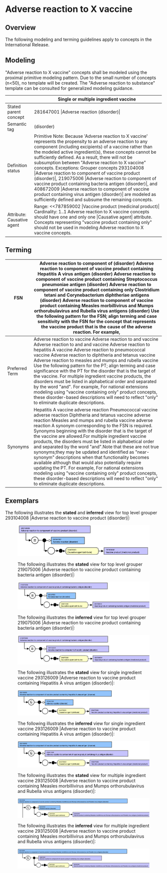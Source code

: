 # Adverse reaction to X vaccine

## Overview

The following modeling and terming guidelines apply to concepts in the International Release.

## Modeling

"Adverse reaction to X vaccine" concepts shall be modeled using the proximal primitive modeling pattern. Due to the small number of concepts (n<50), no template will be created. The "Adverse reaction to substance" template can be consulted for generalized modeling guidance.

|   | Single or multiple ingredient vaccine |
|---|---|
| Stated parent concept | 281647001 \|Adverse reaction (disorder)\| |
| Semantic tag | (disorder) |
| Definition status | Primitive Note: Because 'Adverse reaction to X vaccine' represents the propensity to an adverse reaction to any component (including excipients) of a vaccine rather than the modeled active ingredient(s), these concepts cannot be sufficiently defined. As a result, there will not be subsumption between "Adverse reaction to X vaccine" concepts. Exceptions: Grouper concepts 293104008 \|Adverse reaction to component of vaccine product (disorder)\|, 219075006 \|Adverse reaction to component of vaccine product containing bacteria antigen (disorder)\|, and 408672009 \|Adverse reaction to component of vaccine product containing virus antigen (disorder)\| are modeled as sufficiently defined and subsume the remaining concepts. |
| Attribute: Causative agent | Range: <<787859002 \|Vaccine product (medicinal product)\| Cardinality: 1..1 Adverse reaction to X vaccine concepts should have one and only one \|Causative agent\| attribute. Concepts representing "vaccine product containing only" should not be used in modeling Adverse reaction to X vaccine concepts. |

## Terming

| FSN | Adverse reaction to component of <Causative agent FSN> (disorder) Adverse reaction to component of vaccine product containing Hepatitis A virus antigen (disorder) Adverse reaction to component of vaccine product containing Streptococcus pneumoniae antigen (disorder) Adverse reaction to component of vaccine product containing only Clostridium tetani and Corynebacterium diphtheriae antigens (disorder) Adverse reaction to component of vaccine product containing Measles morbillivirus and Mumps orthorubulavirus and Rubella virus antigens (disorder) Use the following pattern for the FSN; align terming and case sensitivity with the FSN for the concept that represents the vaccine product that is the cause of the adverse reaction. For example, |
|---|---|
| Preferred Term | Adverse reaction to <disorder> vaccine Adverse reaction to <disorder> and <disorder> vaccine Adverse reaction to <disorder> and <disorder> and <disorder> vaccine Adverse reaction to hepatitis A vaccine Adverse reaction to pneumococcal vaccine Adverse reaction to diphtheria and tetanus vaccine Adverse reaction to measles and mumps and rubella vaccine Use the following pattern for the PT; align terming and case significance with the PT for the disorder that is the target of the vaccine. For multiple ingredient vaccine products, the disorders must be listed in alphabetical order and separated by the word "and". For example, For national extensions modeling using "vaccine containing only" product concepts, these disorder-based descriptions will need to reflect "only" to eliminate duplicate descriptions. |
| Synonyms | Hepatitis A vaccine adverse reaction Pneumococcal vaccine adverse reaction Diphtheria and tetanus vaccine adverse reaction Measles and mumps and rubella vaccine adverse reaction A synonym corresponding to the FSN is required. Synonyms beginning with the disorder that is the target of the vaccine are allowed.For multiple ingredient vaccine products, the disorders must be listed in alphabetical order and separated by the word "and".Note that these are not true synonyms;they may be updated and identified as "near-synonym" descriptions when that functionality becomes available although that would also potentially require updating the PT. For example, For national extensions modeling using "vaccine containing only" product concepts, these disorder-based descriptions will need to reflect "only" to eliminate duplicate descriptions. |

## Exemplars

The following illustrates the **stated** and **inferred** view for top level grouper 293104008 |Adverse reaction to vaccine product (disorder)|:

<figure><img src="images/179930843.png" alt="" title=""><figcaption><p>The following illustrates the <strong>stated</strong> view for top level grouper 219075006 |Adverse reaction to vaccine product containing bacteria antigen (disorder)|:</p></figcaption></figure>

<figure><img src="images/179930842.png" alt="" title=""><figcaption><p>The following illustrates the <strong>inferred</strong> view for top level grouper 219075006 |Adverse reaction to vaccine product containing bacteria antigen (disorder)|:</p></figcaption></figure>

<figure><img src="images/179930841.png" alt="" title=""><figcaption><p>The following illustrates the <strong>stated</strong> view for single ingredient vaccine 293126009 |Adverse reaction to vaccine product containing Hepatitis A virus antigen (disorder)|:</p></figcaption></figure>

<figure><img src="images/179930840.png" alt="" title=""><figcaption><p>The following illustrates the <strong>inferred</strong> view for single ingredient vaccine 293126009 |Adverse reaction to vaccine product containing Hepatitis A virus antigen (disorder)|:</p></figcaption></figure>

<figure><img src="images/179930839.png" alt="" title=""><figcaption><p>The following illustrates the <strong>stated</strong> view for multiple ingredient vaccine 293125008 |Adverse reaction to vaccine product containing Measles morbillivirus and Mumps orthorubulavirus and Rubella virus antigens (disorder)|:</p></figcaption></figure>

<figure><img src="images/179930838.png" alt="" title=""><figcaption><p>The following illustrates the <strong>inferred</strong> view for multiple ingredient vaccine 293125008 |Adverse reaction to vaccine product containing Measles morbillivirus and Mumps orthorubulavirus and Rubella virus antigens (disorder)|:</p></figcaption></figure>

<figure><img src="images/179930837.png" alt="" title=""></figure>
